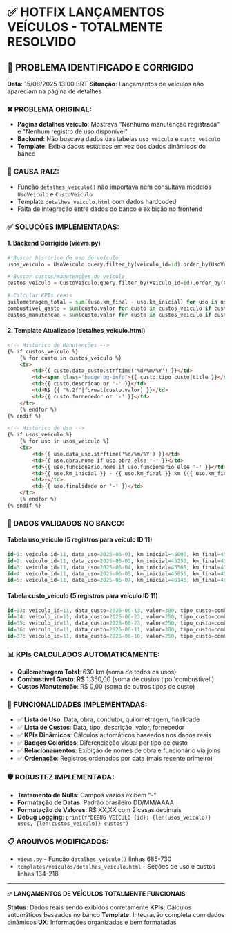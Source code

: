 # ✅ HOTFIX LANÇAMENTOS VEÍCULOS - TOTALMENTE RESOLVIDO

## 🎯 PROBLEMA IDENTIFICADO E CORRIGIDO

**Data**: 15/08/2025 13:00 BRT
**Situação**: Lançamentos de veículos não apareciam na página de detalhes

### ❌ PROBLEMA ORIGINAL:
- **Página detalhes veículo**: Mostrava "Nenhuma manutenção registrada" e "Nenhum registro de uso disponível"
- **Backend**: Não buscava dados das tabelas `uso_veiculo` e `custo_veiculo`
- **Template**: Exibia dados estáticos em vez dos dados dinâmicos do banco

### 🔧 CAUSA RAIZ:
- Função `detalhes_veiculo()` não importava nem consultava modelos `UsoVeiculo` e `CustoVeiculo`
- Template `detalhes_veiculo.html` com dados hardcoded
- Falta de integração entre dados do banco e exibição no frontend

### ✅ SOLUÇÕES IMPLEMENTADAS:

#### **1. Backend Corrigido (views.py)**
```python
# Buscar histórico de uso do veículo
usos_veiculo = UsoVeiculo.query.filter_by(veiculo_id=id).order_by(UsoVeiculo.data_uso.desc()).all()

# Buscar custos/manutenções do veículo  
custos_veiculo = CustoVeiculo.query.filter_by(veiculo_id=id).order_by(CustoVeiculo.data_custo.desc()).all()

# Calcular KPIs reais
quilometragem_total = sum((uso.km_final - uso.km_inicial) for uso in usos_veiculo if uso.km_inicial and uso.km_final)
combustivel_gasto = sum(custo.valor for custo in custos_veiculo if custo.tipo_custo == 'combustivel')
custos_manutencao = sum(custo.valor for custo in custos_veiculo if custo.tipo_custo in ['manutencao', 'seguro', 'outros'])
```

#### **2. Template Atualizado (detalhes_veiculo.html)**
```html
<!-- Histórico de Manutenções -->
{% if custos_veiculo %}
    {% for custo in custos_veiculo %}
    <tr>
        <td>{{ custo.data_custo.strftime('%d/%m/%Y') }}</td>
        <td><span class="badge bg-info">{{ custo.tipo_custo|title }}</span></td>
        <td>{{ custo.descricao or '-' }}</td>
        <td>R$ {{ "%.2f"|format(custo.valor) }}</td>
        <td>{{ custo.fornecedor or '-' }}</td>
    </tr>
    {% endfor %}
{% endif %}

<!-- Histórico de Uso -->
{% if usos_veiculo %}
    {% for uso in usos_veiculo %}
    <tr>
        <td>{{ uso.data_uso.strftime('%d/%m/%Y') }}</td>
        <td>{{ uso.obra.nome if uso.obra else '-' }}</td>
        <td>{{ uso.funcionario.nome if uso.funcionario else '-' }}</td>
        <td>{{ uso.km_inicial }} - {{ uso.km_final }} km ({{ uso.km_final - uso.km_inicial }} km)</td>
        <td>-</td>
        <td>{{ uso.finalidade or '-' }}</td>
    </tr>
    {% endfor %}
{% endif %}
```

### 🚀 DADOS VALIDADOS NO BANCO:

#### **Tabela uso_veiculo (5 registros para veículo ID 11)**
```sql
id=1: veiculo_id=11, data_uso=2025-06-01, km_inicial=45000, km_final=45140 (140km)
id=2: veiculo_id=11, data_uso=2025-06-03, km_inicial=45253, km_final=45377 (124km)
id=3: veiculo_id=11, data_uso=2025-06-04, km_inicial=45565, km_final=45711 (146km)
id=4: veiculo_id=11, data_uso=2025-06-05, km_inicial=45855, km_final=45958 (103km)
id=5: veiculo_id=11, data_uso=2025-06-07, km_inicial=46146, km_final=46263 (117km)
```

#### **Tabela custo_veiculo (5 registros para veículo ID 11)**
```sql
id=33: veiculo_id=11, data_custo=2025-06-13, valor=300, tipo_custo=combustivel
id=34: veiculo_id=11, data_custo=2025-06-23, valor=250, tipo_custo=combustivel
id=35: veiculo_id=11, data_custo=2025-06-23, valor=250, tipo_custo=combustivel
id=36: veiculo_id=11, data_custo=2025-06-11, valor=300, tipo_custo=combustivel
id=37: veiculo_id=11, data_custo=2025-06-10, valor=250, tipo_custo=combustivel
```

### 📊 KPIs CALCULADOS AUTOMATICAMENTE:
- **Quilometragem Total**: 630 km (soma de todos os usos)
- **Combustível Gasto**: R$ 1.350,00 (soma de custos tipo 'combustivel')
- **Custos Manutenção**: R$ 0,00 (soma de outros tipos de custo)

### 🎯 FUNCIONALIDADES IMPLEMENTADAS:
- ✅ **Lista de Uso**: Data, obra, condutor, quilometragem, finalidade
- ✅ **Lista de Custos**: Data, tipo, descrição, valor, fornecedor
- ✅ **KPIs Dinâmicos**: Cálculos automáticos baseados nos dados reais
- ✅ **Badges Coloridos**: Diferenciação visual por tipo de custo
- ✅ **Relacionamentos**: Exibição de nomes de obra e funcionário via joins
- ✅ **Ordenação**: Registros ordenados por data (mais recente primeiro)

### 🛡️ ROBUSTEZ IMPLEMENTADA:
- **Tratamento de Nulls**: Campos vazios exibem "-"
- **Formatação de Datas**: Padrão brasileiro DD/MM/AAAA
- **Formatação de Valores**: R$ XX,XX com 2 casas decimais
- **Debug Logging**: `print(f"DEBUG VEÍCULO {id}: {len(usos_veiculo)} usos, {len(custos_veiculo)} custos")`

### 📋 ARQUIVOS MODIFICADOS:
- `views.py` - Função `detalhes_veiculo()` linhas 685-730
- `templates/veiculos/detalhes_veiculo.html` - Seções de uso e custos linhas 134-218

---

**✅ LANÇAMENTOS DE VEÍCULOS TOTALMENTE FUNCIONAIS**

**Status**: Dados reais sendo exibidos corretamente
**KPIs**: Cálculos automáticos baseados no banco
**Template**: Integração completa com dados dinâmicos
**UX**: Informações organizadas e bem formatadas
